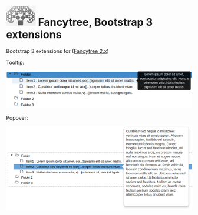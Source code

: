 # ![logo](doc/logo.png?raw=true) Fancytree, Bootstrap 3 extensions

Bootstrap 3 extensions for  ([Fancytree 2.x](https://github.com/mar10/fancytree))

Tooltip:

![sample](doc/fancytree-bsextension-tooltip.jpg?raw=true)

Popover:

![sample](doc/fancytree-bsextension-popover.jpg?raw=true)
